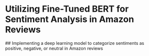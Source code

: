 # Utilizing Fine-Tuned BERT for Sentiment Analysis in Amazon Reviews
## Implementing a deep learning model to categorize sentiments as positive, negative, or neutral in Amazon reviews